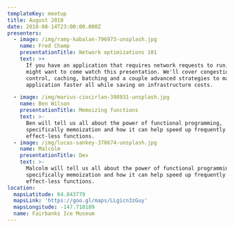 ```yaml
---
templateKey: meetup
title: August 2018
date: 2018-08-14T23:00:00.000Z
presenters:
  - image: /img/ramy-kabalan-796973-unsplash.jpg
    name: Fred Champ
    presentationTitle: Network optimizations 101
    text: >+
      If you have an application that requires network requests to run, you
      might want to come watch this presentation. We'll cover congestion
      control, caching, batching and a couple advanced strategies to make your
      application faster all while saving on infrastructure costs.

  - image: /img/marius-ciocirlan-398931-unsplash.jpg
    name: Ben Wilson
    presentationTitle: Memoizing functions
    text: >-
      Ben will tell us all about the power of functional programming,
      specifically memoization and how it can help speed up frequently used side
      effect-less functions.
  - image: /img/lucas-sankey-378674-unsplash.jpg
    name: Malcolm
    presentationTitle: Dev
    text: >-
      Malcolm will tell us all about the power of functional programming,
      specifically memoization and how it can help speed up frequently used side
      effect-less functions.
location:
  mapsLatitude: 64.843779
  mapsLink: 'https://goo.gl/maps/LLgicn3zGuy'
  mapsLongitude: -147.718189
  name: Fairbanks Ice Museum
---
```


